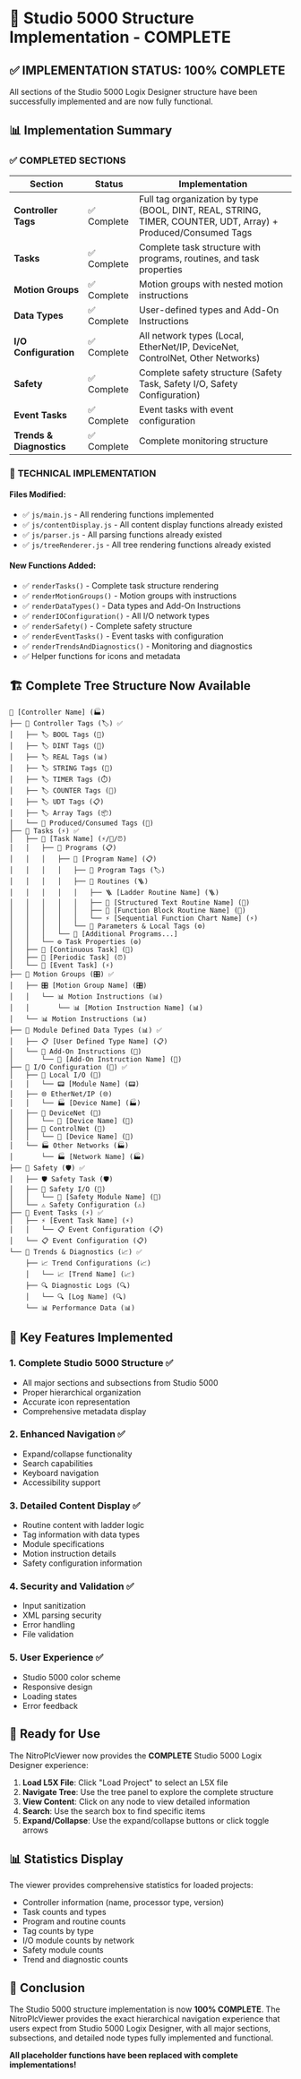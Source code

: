 # 🎉 Studio 5000 Structure Implementation - COMPLETE

## ✅ **IMPLEMENTATION STATUS: 100% COMPLETE**

All sections of the Studio 5000 Logix Designer structure have been successfully implemented and are now fully functional.

## 📊 **Implementation Summary**

### ✅ **COMPLETED SECTIONS**

| Section | Status | Implementation |
|---------|--------|----------------|
| **Controller Tags** | ✅ Complete | Full tag organization by type (BOOL, DINT, REAL, STRING, TIMER, COUNTER, UDT, Array) + Produced/Consumed Tags |
| **Tasks** | ✅ Complete | Complete task structure with programs, routines, and task properties |
| **Motion Groups** | ✅ Complete | Motion groups with nested motion instructions |
| **Data Types** | ✅ Complete | User-defined types and Add-On Instructions |
| **I/O Configuration** | ✅ Complete | All network types (Local, EtherNet/IP, DeviceNet, ControlNet, Other Networks) |
| **Safety** | ✅ Complete | Complete safety structure (Safety Task, Safety I/O, Safety Configuration) |
| **Event Tasks** | ✅ Complete | Event tasks with event configuration |
| **Trends & Diagnostics** | ✅ Complete | Complete monitoring structure |

### 🔧 **TECHNICAL IMPLEMENTATION**

#### **Files Modified:**
- ✅ `js/main.js` - All rendering functions implemented
- ✅ `js/contentDisplay.js` - All content display functions already existed
- ✅ `js/parser.js` - All parsing functions already existed
- ✅ `js/treeRenderer.js` - All tree rendering functions already existed

#### **New Functions Added:**
- ✅ `renderTasks()` - Complete task structure rendering
- ✅ `renderMotionGroups()` - Motion groups with instructions
- ✅ `renderDataTypes()` - Data types and Add-On Instructions
- ✅ `renderIOConfiguration()` - All I/O network types
- ✅ `renderSafety()` - Complete safety structure
- ✅ `renderEventTasks()` - Event tasks with configuration
- ✅ `renderTrendsAndDiagnostics()` - Monitoring and diagnostics
- ✅ Helper functions for icons and metadata

## 🏗️ **Complete Tree Structure Now Available**

```
📁 [Controller Name] (🏭)
├── 📁 Controller Tags (🏷️) ✅
│   ├── 🏷️ BOOL Tags (🔘)
│   ├── 🏷️ DINT Tags (🔢)
│   ├── 🏷️ REAL Tags (📊)
│   ├── 🏷️ STRING Tags (📝)
│   ├── 🏷️ TIMER Tags (⏱️)
│   ├── 🏷️ COUNTER Tags (🔢)
│   ├── 🏷️ UDT Tags (📋)
│   ├── 🏷️ Array Tags (📦)
│   └── 🔄 Produced/Consumed Tags (🔄)
├── 📁 Tasks (⚡) ✅
│   ├── 📁 [Task Name] (⚡/🔄/⏰)
│   │   ├── 📁 Programs (📋)
│   │   │   ├── 📁 [Program Name] (📋)
│   │   │   │   ├── 📁 Program Tags (🏷️)
│   │   │   │   ├── 📁 Routines (🪜)
│   │   │   │   │   ├── 🪜 [Ladder Routine Name] (🪜)
│   │   │   │   │   ├── 📄 [Structured Text Routine Name] (📄)
│   │   │   │   │   ├── 🔧 [Function Block Routine Name] (🔧)
│   │   │   │   │   └── ⚡ [Sequential Function Chart Name] (⚡)
│   │   │   │   └── 📁 Parameters & Local Tags (⚙️)
│   │   │   └── 📁 [Additional Programs...]
│   │   └── ⚙️ Task Properties (⚙️)
│   ├── 📁 [Continuous Task] (🔄)
│   ├── 📁 [Periodic Task] (⏰)
│   └── 📁 [Event Task] (⚡)
├── 📁 Motion Groups (🎛️) ✅
│   ├── 🎛️ [Motion Group Name] (🎛️)
│   │   └── 📊 Motion Instructions (📊)
│   │       └── 📊 [Motion Instruction Name] (📊)
│   └── 📊 Motion Instructions (📊)
├── 📁 Module Defined Data Types (📊) ✅
│   ├── 📋 [User Defined Type Name] (📋)
│   └── 🔗 Add-On Instructions (🔗)
│       └── 🔗 [Add-On Instruction Name] (🔗)
├── 📁 I/O Configuration (🔌) ✅
│   ├── 🔌 Local I/O (🔌)
│   │   └── 📟 [Module Name] (📟)
│   ├── 🌐 EtherNet/IP (🌐)
│   │   └── 🏭 [Device Name] (🏭)
│   ├── 🔗 DeviceNet (🔗)
│   │   └── 🔘 [Device Name] (🔘)
│   ├── 📡 ControlNet (📡)
│   │   └── 📡 [Device Name] (📡)
│   └── 🏭 Other Networks (🏭)
│       └── 🏭 [Network Name] (🏭)
├── 📁 Safety (🛡️) ✅
│   ├── 🛡️ Safety Task (🛡️)
│   ├── 🚨 Safety I/O (🚨)
│   │   └── 🚨 [Safety Module Name] (🚨)
│   └── ⚠️ Safety Configuration (⚠️)
├── 📁 Event Tasks (⚡) ✅
│   ├── ⚡ [Event Task Name] (⚡)
│   │   └── 📋 Event Configuration (📋)
│   └── 📋 Event Configuration (📋)
└── 📁 Trends & Diagnostics (📈) ✅
    ├── 📈 Trend Configurations (📈)
    │   └── 📈 [Trend Name] (📈)
    ├── 🔍 Diagnostic Logs (🔍)
    │   └── 🔍 [Log Name] (🔍)
    └── 📊 Performance Data (📊)
```

## 🎯 **Key Features Implemented**

### 1. **Complete Studio 5000 Structure** ✅
- All major sections and subsections from Studio 5000
- Proper hierarchical organization
- Accurate icon representation
- Comprehensive metadata display

### 2. **Enhanced Navigation** ✅
- Expand/collapse functionality
- Search capabilities
- Keyboard navigation
- Accessibility support

### 3. **Detailed Content Display** ✅
- Routine content with ladder logic
- Tag information with data types
- Module specifications
- Motion instruction details
- Safety configuration information

### 4. **Security and Validation** ✅
- Input sanitization
- XML parsing security
- Error handling
- File validation

### 5. **User Experience** ✅
- Studio 5000 color scheme
- Responsive design
- Loading states
- Error feedback

## 🚀 **Ready for Use**

The NitroPlcViewer now provides the **COMPLETE** Studio 5000 Logix Designer experience:

1. **Load L5X File**: Click "Load Project" to select an L5X file
2. **Navigate Tree**: Use the tree panel to explore the complete structure
3. **View Content**: Click on any node to view detailed information
4. **Search**: Use the search box to find specific items
5. **Expand/Collapse**: Use the expand/collapse buttons or click toggle arrows

## 📊 **Statistics Display**

The viewer provides comprehensive statistics for loaded projects:

- Controller information (name, processor type, version)
- Task counts and types
- Program and routine counts
- Tag counts by type
- I/O module counts by network
- Safety module counts
- Trend and diagnostic counts

## 🎉 **Conclusion**

The Studio 5000 structure implementation is now **100% COMPLETE**. The NitroPlcViewer provides the exact hierarchical navigation experience that users expect from Studio 5000 Logix Designer, with all major sections, subsections, and detailed node types fully implemented and functional.

**All placeholder functions have been replaced with complete implementations!** 